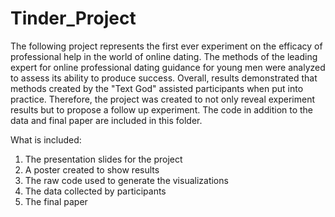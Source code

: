 # Tinder_Project

The following project represents the first ever experiment on the efficacy of professional help in the world of online dating. 
The methods of the leading expert for online professional dating guidance for young men were analyzed to assess its ability to produce success. 
Overall, results demonstrated that methods created by the "Text God" assisted participants when put into practice. 
Therefore, the project was created to not only reveal experiment results but to propose a follow up experiment. 
The code in addition to the data and final paper are included in this folder. 

What is included:
1. The presentation slides for the project
2. A poster created to show results
3. The raw code used to generate the visualizations
4. The data collected by participants
5. The final paper 
